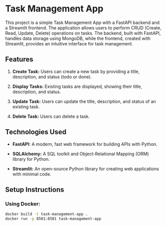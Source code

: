 # Task Management App

This project is a simple Task Management App with a FastAPI backend and a Streamlit frontend. The application allows users to perform CRUD (Create, Read, Update, Delete) operations on tasks. The backend, built with FastAPI, handles data storage using MongoDB, while the frontend, created with Streamlit, provides an intuitive interface for task management.

## Features

1. **Create Task:** Users can create a new task by providing a title, description, and status (todo or done).

2. **Display Tasks:** Existing tasks are displayed, showing their title, description, and status.

3. **Update Task:** Users can update the title, description, and status of an existing task.

4. **Delete Task:** Users can delete a task.

## Technologies Used

- **FastAPI:** A modern, fast web framework for building APIs with Python.

- **SQLAlchemy:** A SQL toolkit and Object-Relational Mapping (ORM) library for Python.

- **Streamlit:** An open-source Python library for creating web applications with minimal code.

## Setup Instructions

### Using Docker:

```bash
docker build -t task-management-app .
docker run -p 8501:8501 task-management-app
```
